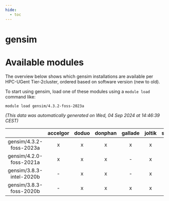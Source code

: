 ```yaml
---
hide:
  - toc
---
```


gensim
======

# Available modules


The overview below shows which gensim installations are available per HPC-UGent Tier-2cluster, ordered based on software version (new to old).

To start using gensim, load one of these modules using a `module load` command like:

```shell
module load gensim/4.3.2-foss-2023a
```

*(This data was automatically generated on Wed, 04 Sep 2024 at 14:46:39 CEST)*  

| |accelgor|doduo|donphan|gallade|joltik|shinx|skitty|
| :---: | :---: | :---: | :---: | :---: | :---: | :---: | :---: |
|gensim/4.3.2-foss-2023a|x|x|x|x|x|x|x|
|gensim/4.2.0-foss-2021a|x|x|x|-|x|-|x|
|gensim/3.8.3-intel-2020b|-|x|x|-|x|-|x|
|gensim/3.8.3-foss-2020b|-|x|x|x|x|-|x|
